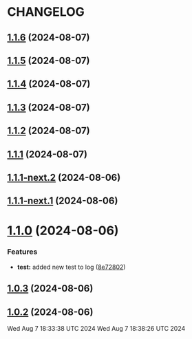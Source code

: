 # CHANGELOG

## [1.1.6](https://github.com/Egoka/egorkas-pluck/compare/v1.1.5...v1.1.6) (2024-08-07)

## [1.1.5](https://github.com/Egoka/egorkas-pluck/compare/v1.1.4...v1.1.5) (2024-08-07)

## [1.1.4](https://github.com/Egoka/egorkas-pluck/compare/v1.1.3...v1.1.4) (2024-08-07)

## [1.1.3](https://github.com/Egoka/egorkas-pluck/compare/v1.1.2...v1.1.3) (2024-08-07)

## [1.1.2](https://github.com/Egoka/egorkas-pluck/compare/v1.1.1...v1.1.2) (2024-08-07)

## [1.1.1](https://github.com/Egoka/egorkas-pluck/compare/v1.1.0...v1.1.1) (2024-08-07)

## [1.1.1-next.2](https://github.com/Egoka/egorkas-pluck/compare/v1.1.1-next.1...v1.1.1-next.2) (2024-08-06)

## [1.1.1-next.1](https://github.com/Egoka/egorkas-pluck/compare/v1.1.0...v1.1.1-next.1) (2024-08-06)

# [1.1.0](https://github.com/Egoka/egorkas-pluck/compare/v1.0.3...v1.1.0) (2024-08-06)


### Features

* **test:** added new test to log ([8e72802](https://github.com/Egoka/egorkas-pluck/commit/8e72802d7e4c00d0b6bb5c7ef7054c3c19f2d9b8))

## [1.0.3](https://github.com/Egoka/egorkas-pluck/compare/v1.0.2...v1.0.3) (2024-08-06)

## [1.0.2](https://github.com/Egoka/egorkas-pluck/compare/v1.0.1...v1.0.2) (2024-08-06)
Wed Aug  7 18:33:38 UTC 2024
Wed Aug  7 18:38:26 UTC 2024

